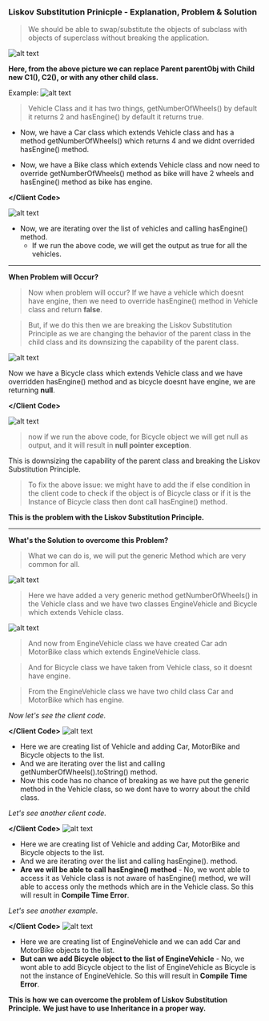 ### Liskov Substitution Prinicple - Explanation, Problem & Solution

> We should be able to swap/substitute the objects of subclass with objects of superclass without breaking the application.

![alt text](image.png)

**Here, from the above picture we can replace Parent parentObj with Child new C1(), C2(), or with any other child class.**

Example:
![alt text](image-1.png)
> Vehicle Class and it has two things, getNumberOfWheels() by default it returns 2 and hasEngine() by default it returns true. 

- Now, we have a Car class which extends Vehicle class and has a method getNumberOfWheels() which returns 4 and we didnt overrided hasEngine() method. 

- Now, we have a Bike class which extends Vehicle class and now need to override getNumberOfWheels() method as bike will have 2 wheels and hasEngine() method as bike has engine. 

**</Client Code>**

![alt text](image-2.png)

- Now, we are iterating over the list of vehicles and calling hasEngine() method.
    - If we run the above code, we will get the output as true for all the vehicles.
---
**When Problem will Occur?**
> Now when problem will occur? If we have a vehicle which doesnt have engine, then we need to override hasEngine() method in Vehicle class and return **false**.

> But, if we do this then we are breaking the Liskov Substitution Principle as we are changing the behavior of the parent class in the child class and its downsizing the capability of the parent class.

![alt text](image-3.png)

Now we have a Bicycle class which extends Vehicle class and we have overridden hasEngine() method and as bicycle doesnt have engine, we are returning **null**.

**</Client Code>**
 
![alt text](image-4.png)

>now if we run the above code, for Bicycle object we will get null as output, and it will result in **null pointer exception**.

This is downsizing the capability of the parent class and breaking the Liskov Substitution Principle.

> To fix the above issue: we might have to add the if else condition in the client code to check if the object is of Bicycle class or if it is the Instance of Bicycle class then dont call hasEngine() method.

**This is the problem with the Liskov Substitution Principle.**

----
**What's the Solution to overcome this Problem?**

> What we can do is, we will put the generic Method which are very common for all.


![alt text](image-5.png)
> Here we have added a very generic method getNumberOfWheels() in the Vehicle class and we have two classes EngineVehicle and Bicycle which extends Vehicle class.

![alt text](image-6.png)
> And now from EngineVehicle class we have created Car adn MotorBike class which extends EngineVehicle class.

> And for Bicycle class we have taken from Vehicle class, so it doesnt have engine.

> From the EngineVehicle class we have two child class Car and MotorBike which has engine.

*Now let's see the client code.*

**</Client Code>**
![alt text](image-7.png)

- Here we are creating list of Vehicle and adding Car, MotorBike and Bicycle objects to the list.
- And we are iterating over the list and calling getNumberOfWheels().toString() method.
- Now this code has no chance of breaking as we have put the generic method in the Vehicle class, so we dont have to worry about the child class.


*Let's see another client code.*

**</Client Code>**
![alt text](image-8.png)

- Here we are creating list of Vehicle and adding Car, MotorBike and Bicycle objects to the list.
- And we are iterating over the list and calling hasEngine(). method.
- **Are we will be able to call hasEngine() method** - No, we wont able to access it as Vehicle class is not aware of hasEngine() method, we will able to access only the methods which are in the Vehicle class. So this will result in **Compile Time Error**.    

*Let's see another example.*

**</Client Code>**
![alt text](image-9.png)

- Here we are creating list of EngineVehicle and we can add  Car and MotorBike objects to the list.
- **But can we add Bicycle object to the list of EngineVehicle** - No, we wont able to add Bicycle object to the list of EngineVehicle as Bicycle is not the instance of EngineVehicle. So this will result in **Compile Time Error**.

**This is how we can overcome the problem of Liskov Substitution Principle.**
**We just have to use Inheritance in a proper way.**
